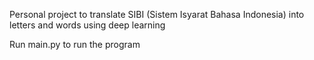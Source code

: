 Personal project to translate SIBI (Sistem Isyarat Bahasa Indonesia) into letters and words using deep learning

Run main.py to run the program
